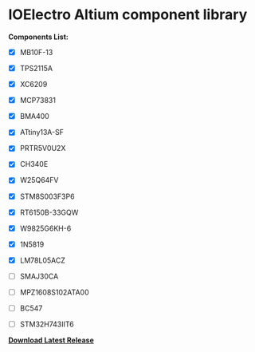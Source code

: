 # IOElectro Altium component library    

**Components List:**
- [x]  MB10F-13
- [x]  TPS2115A
- [x]  XC6209
- [x]  MCP73831
- [x]  BMA400
- [x]  ATtiny13A-SF
- [x]  PRTR5V0U2X
- [x]  CH340E
- [x]  W25Q64FV
- [x]  STM8S003F3P6
- [x]  RT6150B-33GQW
- [x]  W9825G6KH-6
- [x]  1N5819
- [x]  LM78L05ACZ
- [ ]  SMAJ30CA
- [ ]  MPZ1608S102ATA00
- [ ]  BC547
- [ ]  STM32H743IIT6



[**Download Latest Release**](https://github.com/liyanboy74/altium-component-library/releases/latest/download/IOElectro.IntLib)

